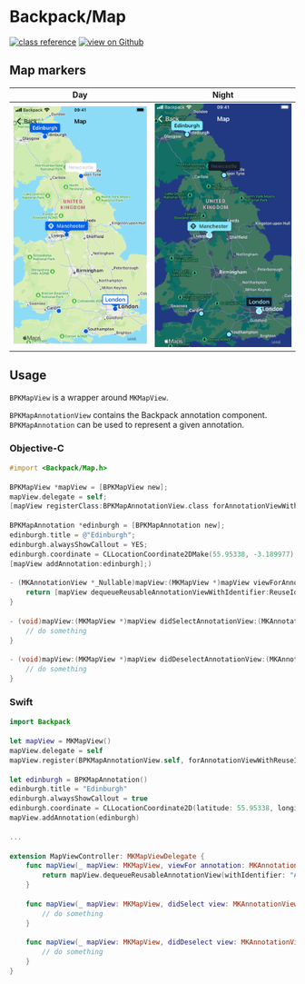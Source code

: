 # Backpack/Map

[![class reference](https://img.shields.io/badge/Class%20reference-iOS-blue)](https://backpack.github.io/ios/versions/latest/uikit/Classes/BPKMap.html)
[![view on Github](https://img.shields.io/badge/Source%20code-GitHub-lightgrey)](https://github.com/Skyscanner/backpack-ios/tree/main/Backpack/Map)

## Map markers

| Day | Night |
| --- | --- |
| ![iPhone 8 simulator](https://raw.githubusercontent.com/Skyscanner/backpack-ios/main/screenshots/iPhone%208-map___default_lm.png) |![iPhone 8 simulator - dark mode](https://raw.githubusercontent.com/Skyscanner/backpack-ios/main/screenshots/iPhone%208-map___default_dm.png) |

## Usage

`BPKMapView` is a wrapper around `MKMapView`.

`BPKMapAnnotationView` contains the Backpack annotation component. `BPKMapAnnotation` can be used to represent a given annotation.

### Objective-C

```objective-c
#import <Backpack/Map.h>

BPKMapView *mapView = [BPKMapView new];
mapView.delegate = self;
[mapView registerClass:BPKMapAnnotationView.class forAnnotationViewWithReuseIdentifier:@"Annotation"];

BPKMapAnnotation *edinburgh = [BPKMapAnnotation new];
edinburgh.title = @"Edinburgh";
edinburgh.alwaysShowCallout = YES;
edinburgh.coordinate = CLLocationCoordinate2DMake(55.95338, -3.189977);
[mapView addAnnotation:edinburgh];)

- (MKAnnotationView *_Nullable)mapView:(MKMapView *)mapView viewForAnnotation:(id<MKAnnotation>)annotation {
    return [mapView dequeueReusableAnnotationViewWithIdentifier:ReuseIdentifier forAnnotation:annotation];
}

- (void)mapView:(MKMapView *)mapView didSelectAnnotationView:(MKAnnotationView *)view {
    // do something
}

- (void)mapView:(MKMapView *)mapView didDeselectAnnotationView:(MKAnnotationView *)view {
    // do something
}
```

### Swift

```swift
import Backpack

let mapView = MKMapView()
mapView.delegate = self
mapView.register(BPKMapAnnotationView.self, forAnnotationViewWithReuseIdentifier: "Annotation")

let edinburgh = BPKMapAnnotation()
edinburgh.title = "Edinburgh"
edinburgh.alwaysShowCallout = true
edinburgh.coordinate = CLLocationCoordinate2D(latitude: 55.95338, longitude: -3.189977)
mapView.addAnnotation(edinburgh)

...

extension MapViewController: MKMapViewDelegate {
    func mapView(_ mapView: MKMapView, viewFor annotation: MKAnnotation) -> MKAnnotationView? {
        return mapView.dequeueReusableAnnotationView(withIdentifier: "Annotation", for: annotation)
    }

    func mapView(_ mapView: MKMapView, didSelect view: MKAnnotationView) {
        // do something
    }

    func mapView(_ mapView: MKMapView, didDeselect view: MKAnnotationView) {
        // do something
    }
}

```
